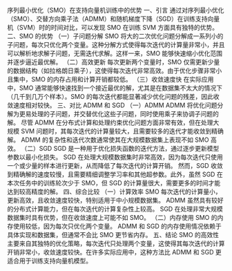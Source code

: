 序列最小优化（SMO）在支持向量机训练中的优势
一、引言
通过对序列最小优化（SMO）、交替方向乘子法（ADMM）和随机梯度下降（SGD）在训练支持向量机（SVM）时的时间对比，可以发现 SMO 在训练 SVM 方面具有独特的优势。
二、SMO 的优势
（一）子问题分解
SMO 将大的二次优化问题分解成一系列小的子问题，每次只优化两个变量。这种分解方式使得每次迭代的计算量非常小，并且可以解析地求解子问题，无需迭代求解。这样一来，SMO 能够快速缩小优化范围并逐步逼近最优解。
（二）高效更新
每次更新两个变量时，SMO 仅需更新少量的数据结构（如拉格朗日乘子），这使得每次迭代非常高效。由于优化步骤非常小且集中，SMO 的内存占用和计算开销都较低。
（三）收敛速度快
在实际应用中，SMO 通常能够快速找到一个接近最优的解，尤其是在数据集不太大的情况下（几千到几万个样本）。SMO 的每次迭代都能显著减少优化问题的残差，因此收敛速度相对较快。
三、对比 ADMM 和 SGD
（一）ADMM
ADMM 将优化问题分解为更易处理的子问题，并交替优化这些子问题，同时使用乘子来协调子问题的解。
尽管 ADMM 在分布式计算和处理约束优化问题方面非常有效，但在处理大规模 SVM 问题时，其每次迭代的计算量较大，且需要较多的迭代才能收敛到精确解。
ADMM 的复杂性和迭代次数通常使其在大规模数据集上表现不如 SMO 高效。
（二）SGD
SGD 是一种用于优化损失函数的迭代方法，通过逐步更新模型参数以最小化损失。
SGD 在处理大规模数据集时非常高效，因为每次迭代只使用一个或少量的样本进行更新，从而降低了每次迭代的计算开销。
然而，SGD 收敛到精确解的速度较慢，且需要精细调整学习率和其他超参数。此外，虽然 SGD 在本次任务中的训练轮次少于 SMO，但 SGD 的计算量很大，需要更多的时间才能达到较高精度的解。
四、综合比较
（一）计算效率
SMO 每次迭代的计算量小，更新高效，且收敛速度较快，特别适用于中小规模数据集。
ADMM 虽然具有较好的分布式计算能力，但在每次迭代的计算复杂性上较高。
SGD 在处理非常大规模数据集时具有优势，但在收敛速度上可能不如 SMO。
（二）内存使用
SMO 的内存使用较低，因为每次只优化两个变量。
ADMM 和 SGD 的内存使用情况依赖于具体实现和数据集，但通常不会比 SMO 更节省内存。
五、结论
SMO 的高效性主要来自其独特的优化策略，每次迭代只处理两个变量，这使得其每次迭代的计算开销非常小，收敛速度较快。在许多实际应用中，这种方法比 ADMM 和 SGD 更适合用于训练支持向量机模型。
